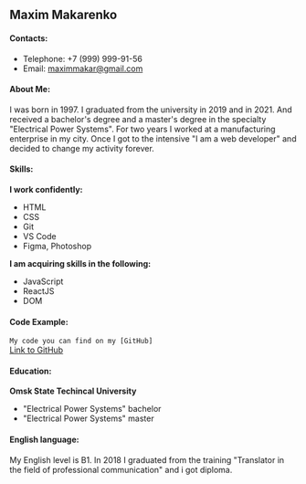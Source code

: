## Maxim Makarenko
#### Contacts:
+ Telephone: +7 (999) 999-91-56
+ Email: maximmakar@gmail.com

#### About Me:

I was born in 1997. I graduated from the university in 2019 and in 2021. And received a bachelor's degree and a master's degree in the specialty "Electrical Power Systems". For two years I worked at a manufacturing enterprise in my city. Once I got to the intensive "I am a web developer" and decided to change my activity forever.

#### Skills:

**I work confidently:**
+ HTML
+ CSS
+ Git
+ VS Code
+ Figma, Photoshop

**I am acquiring skills in the following:**
- JavaScript
- ReactJS
- DOM

#### Code Example:
`My code you can find on my [GitHub]`<br>
[Link to GitHub](https://github.com/Maximilliar)

#### Education:
**Omsk State Techincal University**
+ "Electrical Power Systems" bachelor
+ "Electrical Power Systems" master 

#### English language:
My English level is B1. In 2018 I graduated from the training "Translator in the field of professional communication" and i got diploma.